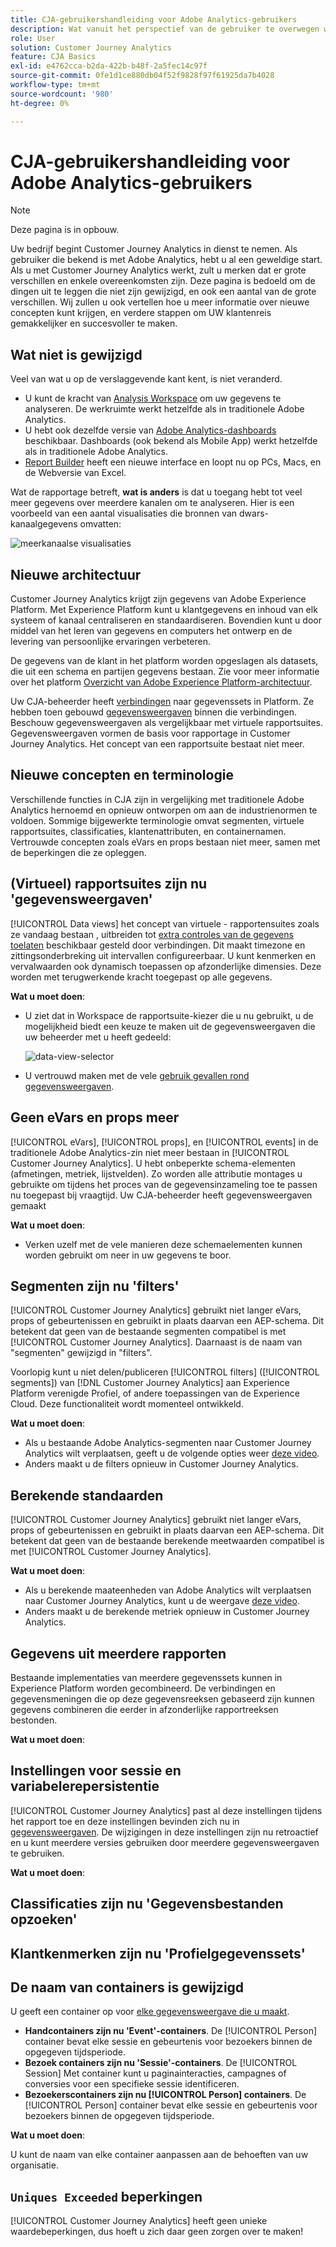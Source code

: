```yaml
---
title: CJA-gebruikershandleiding voor Adobe Analytics-gebruikers
description: Wat vanuit het perspectief van de gebruiker te overwegen wanneer uw bedrijf gegevens van Adobe Analytics aan Customer Journey Analytics verplaatst
role: User
solution: Customer Journey Analytics
feature: CJA Basics
exl-id: e4762cca-b2da-422b-b48f-2a5fec14c97f
source-git-commit: 0fe1d1ce880db04f52f9828f97f61925da7b4028
workflow-type: tm+mt
source-wordcount: '980'
ht-degree: 0%

---
```


# CJA-gebruikershandleiding voor Adobe Analytics-gebruikers

>[!NOTE]
>
>Deze pagina is in opbouw.

Uw bedrijf begint Customer Journey Analytics in dienst te nemen. Als gebruiker die bekend is met Adobe Analytics, hebt u al een geweldige start. Als u met Customer Journey Analytics werkt, zult u merken dat er grote verschillen en enkele overeenkomsten zijn. Deze pagina is bedoeld om de dingen uit te leggen die niet zijn gewijzigd, en ook een aantal van de grote verschillen. Wij zullen u ook vertellen hoe u meer informatie over nieuwe concepten kunt krijgen, en verdere stappen om UW klantenreis gemakkelijker en succesvoller te maken.

## Wat niet is gewijzigd

Veel van wat u op de verslaggevende kant kent, is niet veranderd.

* U kunt de kracht van [Analysis Workspace](/help/analysis-workspace/home.md) om uw gegevens te analyseren. De werkruimte werkt hetzelfde als in traditionele Adobe Analytics.
* U hebt ook dezelfde versie van [Adobe Analytics-dashboards](/help/mobile-app/home.md) beschikbaar. Dashboards (ook bekend als Mobile App) werkt hetzelfde als in traditionele Adobe Analytics.
* [Report Builder](/help/report-builder/report-buider-overview.md) heeft een nieuwe interface en loopt nu op PCs, Macs, en de Webversie van Excel.

Wat de rapportage betreft, **wat is anders** is dat u toegang hebt tot veel meer gegevens over meerdere kanalen om te analyseren. Hier is een voorbeeld van een aantal visualisaties die bronnen van dwars-kanaalgegevens omvatten:

![meerkanaalse visualisaties](assets/cross-channel.png)

## Nieuwe architectuur

Customer Journey Analytics krijgt zijn gegevens van Adobe Experience Platform. Met Experience Platform kunt u klantgegevens en inhoud van elk systeem of kanaal centraliseren en standaardiseren. Bovendien kunt u door middel van het leren van gegevens en computers het ontwerp en de levering van persoonlijke ervaringen verbeteren.

De gegevens van de klant in het platform worden opgeslagen als datasets, die uit een schema en partijen gegevens bestaan. Zie voor meer informatie over het platform [Overzicht van Adobe Experience Platform-architectuur](https://experienceleague.adobe.com/docs/platform-learn/tutorials/intro-to-platform/basic-architecture.html?lang=en).

Uw CJA-beheerder heeft [verbindingen](/help/connections/create-connection.md) naar gegevenssets in Platform. Ze hebben toen gebouwd [gegevensweergaven](/help/data-views/data-views.md) binnen die verbindingen. Beschouw gegevensweergaven als vergelijkbaar met virtuele rapportsuites. Gegevensweergaven vormen de basis voor rapportage in Customer Journey Analytics. Het concept van een rapportsuite bestaat niet meer.

## Nieuwe concepten en terminologie

Verschillende functies in CJA zijn in vergelijking met traditionele Adobe Analytics hernoemd en opnieuw ontworpen om aan de industrienormen te voldoen. Sommige bijgewerkte terminologie omvat segmenten, virtuele rapportsuites, classificaties, klantenattributen, en containernamen. Vertrouwde concepten zoals eVars en props bestaan niet meer, samen met de beperkingen die ze opleggen.

## (Virtueel) rapportsuites zijn nu &#39;gegevensweergaven&#39;

[!UICONTROL Data views] het concept van virtuele - rapportensuites zoals ze vandaag bestaan , uitbreiden tot [extra controles van de gegevens toelaten](/help/data-views/create-dataview.md) beschikbaar gesteld door verbindingen. Dit maakt timezone en zittingsonderbreking uit intervallen configureerbaar. U kunt kenmerken en vervalwaarden ook dynamisch toepassen op afzonderlijke dimensies. Deze worden met terugwerkende kracht toegepast op alle gegevens.

**Wat u moet doen**:

* U ziet dat in Workspace de rapportsuite-kiezer die u nu gebruikt, u de mogelijkheid biedt een keuze te maken uit de gegevensweergaven die uw beheerder met u heeft gedeeld:

   ![data-view-selector](assets/data-views.png)

* U vertrouwd maken met de vele [gebruik gevallen rond gegevensweergaven](/help/data-views/data-views-usecases.md).

## Geen eVars en props meer

[!UICONTROL eVars], [!UICONTROL props], en [!UICONTROL events] in de traditionele Adobe Analytics-zin niet meer bestaan in [!UICONTROL Customer Journey Analytics]. U hebt onbeperkte schema-elementen (afmetingen, metriek, lijstvelden). Zo worden alle attributie montages u gebruikte om tijdens het proces van de gegevensinzameling toe te passen nu toegepast bij vraagtijd. Uw CJA-beheerder heeft gegevensweergaven gemaakt

**Wat u moet doen**:

* Verken uzelf met de vele manieren deze schemaelementen kunnen worden gebruikt om neer in uw gegevens te boor.

## Segmenten zijn nu &#39;filters&#39;

[!UICONTROL Customer Journey Analytics] gebruikt niet langer eVars, props of gebeurtenissen en gebruikt in plaats daarvan een AEP-schema. Dit betekent dat geen van de bestaande segmenten compatibel is met [!UICONTROL Customer Journey Analytics]. Daarnaast is de naam van &quot;segmenten&quot; gewijzigd in &quot;filters&quot;.

Voorlopig kunt u niet delen/publiceren [!UICONTROL filters] ([!UICONTROL segments]) van [!DNL Customer Journey Analytics] aan Experience Platform verenigde Profiel, of andere toepassingen van de Experience Cloud. Deze functionaliteit wordt momenteel ontwikkeld.

**Wat u moet doen**:

* Als u bestaande Adobe Analytics-segmenten naar Customer Journey Analytics wilt verplaatsen, geeft u de volgende opties weer [deze video](https://experienceleague.adobe.com/docs/customer-journey-analytics-learn/tutorials/moving-adobe-analytics-segments-to-customer-journey-analytics.html?lang=en).
* Anders maakt u de filters opnieuw in Customer Journey Analytics.

## Berekende standaarden

[!UICONTROL Customer Journey Analytics] gebruikt niet langer eVars, props of gebeurtenissen en gebruikt in plaats daarvan een AEP-schema. Dit betekent dat geen van de bestaande berekende meetwaarden compatibel is met [!UICONTROL Customer Journey Analytics].

**Wat u moet doen**:

* Als u berekende maateenheden van Adobe Analytics wilt verplaatsen naar Customer Journey Analytics, kunt u de weergave [deze video](https://experienceleague.adobe.com/docs/customer-journey-analytics-learn/tutorials/moving-your-calculated-metrics-from-adobe-analytics-to-customer-journey-analytics.html?lang=en).
* Anders maakt u de berekende metriek opnieuw in Customer Journey Analytics.


## Gegevens uit meerdere rapporten

Bestaande implementaties van meerdere gegevenssets kunnen in Experience Platform worden gecombineerd. De verbindingen en gegevensmeningen die op deze gegevensreeksen gebaseerd zijn kunnen gegevens combineren die eerder in afzonderlijke rapportreeksen bestonden.

**Wat u moet doen**:

## Instellingen voor sessie en variabelerepersistentie

[!UICONTROL Customer Journey Analytics] past al deze instellingen tijdens het rapport toe en deze instellingen bevinden zich nu in [gegevensweergaven](/help/data-views/component-settings/persistence.md). De wijzigingen in deze instellingen zijn nu retroactief en u kunt meerdere versies gebruiken door meerdere gegevensweergaven te gebruiken.

**Wat u moet doen**:

## Classificaties zijn nu &#39;Gegevensbestanden opzoeken&#39;



## Klantkenmerken zijn nu &#39;Profielgegevenssets&#39;


## De naam van containers is gewijzigd

U geeft een container op voor [elke gegevensweergave die u maakt](https://experienceleague.adobe.com/docs/analytics-platform/using/cja-dataviews/create-dataview.html?lang=en#containers).
* **Handcontainers zijn nu &#39;Event&#39;-containers**. De [!UICONTROL Person] container bevat elke sessie en gebeurtenis voor bezoekers binnen de opgegeven tijdsperiode.
* **Bezoek containers zijn nu &#39;Sessie&#39;-containers**. De [!UICONTROL Session] Met container kunt u paginainteracties, campagnes of conversies voor een specifieke sessie identificeren.
* **Bezoekerscontainers zijn nu [!UICONTROL Person] containers**. De [!UICONTROL Person] container bevat elke sessie en gebeurtenis voor bezoekers binnen de opgegeven tijdsperiode.

**Wat u moet doen**:

U kunt de naam van elke container aanpassen aan de behoeften van uw organisatie.


## `Uniques Exceeded` beperkingen

[!UICONTROL Customer Journey Analytics] heeft geen unieke waardebeperkingen, dus hoeft u zich daar geen zorgen over te maken!
